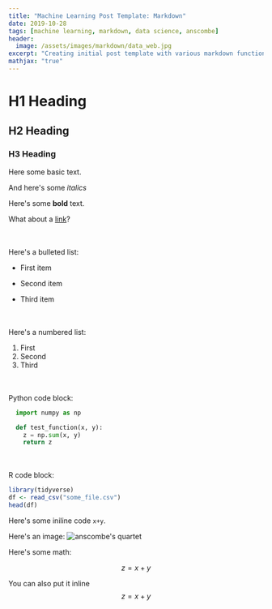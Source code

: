 ```yaml
---
title: "Machine Learning Post Template: Markdown"
date: 2019-10-28
tags: [machine learning, markdown, data science, anscombe]
header:
  image: /assets/images/markdown/data_web.jpg
excerpt: "Creating initial post template with various markdown functionality"
mathjax: "true"
---
```


# H1 Heading

## H2 Heading

### H3 Heading

Here some basic text.

And here's some *italics*

Here's some **bold** text.

What about a [link](https://github.com/joe-cipolla)?

<br/><br/>
Here's a bulleted list:
* First item
+ Second item
- Third item

<br/><br/>
Here's a numbered list:
1. First
2. Second
3. Third

<br/><br/>
Python code block:
```python
  import numpy as np

  def test_function(x, y):
    z = np.sum(x, y)
    return z
```

<br/><br/>
R code block:
```r
library(tidyverse)
df <- read_csv("some_file.csv")
head(df)
```

Here's some iniline code `x+y`.

Here's an image:
<img src="{{ site.url }}{{ site.baseurl }}/assets/images/markdown/anscombe.jpg" alt="anscombe's quartet">

Here's some math:

$$z=x+y$$

You can also put it inline $$z=x+y$$

